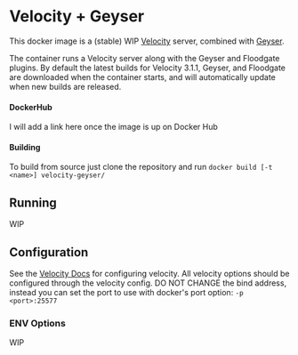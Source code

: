 # Velocity + Geyser
This docker image is a (stable) WIP [Velocity](https://velocitypowered.com/)
server, combined with [Geyser](https://geysermc.org/).

The container runs a Velocity server along with the Geyser and Floodgate plugins.
By default the latest builds for Velocity 3.1.1, Geyser, and Floodgate are
downloaded when the container starts, and will automatically update when
new builds are released.

#### DockerHub
I will add a link here once the image is up on Docker Hub

#### Building
To build from source just clone the repository and run
`docker build [-t <name>] velocity-geyser/`

## Running
WIP

## Configuration
See the [Velocity Docs](https://velocitypowered.com/wiki/users/configuration/)
for configuring velocity. All velocity options should be configured through the
velocity config. DO NOT CHANGE the bind address, instead you can
set the port to use with docker's port option: `-p <port>:25577`

### ENV Options
WIP
